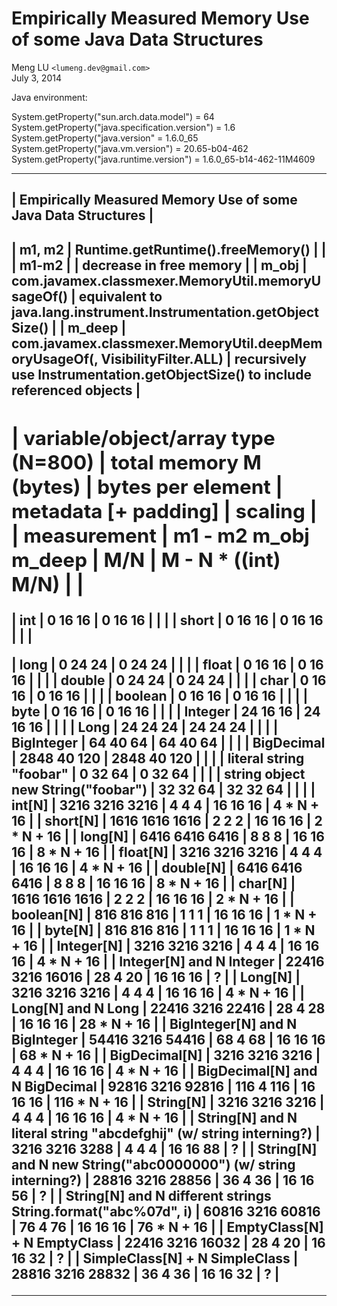 # Empirically Measured Memory Use of some Java Data Structures

Meng LU `<lumeng.dev@gmail.com>`  
July 3, 2014

Java environment:

System.getProperty("sun.arch.data.model") = 64
System.getProperty("java.specification.version") = 1.6
System.getProperty("java.version" = 1.6.0_65
System.getProperty("java.vm.version") = 20.65-b04-462
System.getProperty("java.runtime.version") = 1.6.0_65-b14-462-11M4609

-----------------------------------------------------------------------------------------------------------------------------------------------------------------------------------
|                                                             Empirically Measured Memory Use of some Java Data Structures                                                        |
-----------------------------------------------------------------------------------------------------------------------------------------------------------------------------------
| m1, m2 | Runtime.getRuntime().freeMemory()                                                   |                                                                                  |
| m1-m2  |                                                                                     | decrease in free memory                                                          |
| m_obj  | com.javamex.classmexer.MemoryUtil.memoryUsageOf(<object>)                           | equivalent to java.lang.instrument.Instrumentation.getObjectSize()               |
| m_deep | com.javamex.classmexer.MemoryUtil.deepMemoryUsageOf(<object>, VisibilityFilter.ALL) | recursively use Instrumentation.getObjectSize() to include referenced objects    |
-----------------------------------------------------------------------------------------------------------------------------------------------------------------------------------

|                                          variable/object/array type (N=800) |    total memory M (bytes)     |   bytes per element  | metadata [+ padding] |       scaling       |
|                                                                 measurement |   m1 - m2     m_obj    m_deep |           M/N        |  M - N * ((int) M/N) |                     |
-----------------------------------------------------------------------------------------------------------------------------------------------------------------------------------




|                                                                         int |         0        16        16 |      0     16     16 |                      |                     |
|                                                                       short |         0        16        16 |      0     16     16 |                      |                     |


|                                                                        long |         0        24        24 |      0     24     24 |                      |                     |
|                                                                       float |         0        16        16 |      0     16     16 |                      |                     |
|                                                                      double |         0        24        24 |      0     24     24 |                      |                     |
|                                                                        char |         0        16        16 |      0     16     16 |                      |                     |
|                                                                     boolean |         0        16        16 |      0     16     16 |                      |                     |
|                                                                        byte |         0        16        16 |      0     16     16 |                      |                     |
|                                                                     Integer |        24        16        16 |     24     16     16 |                      |                     |
|                                                                        Long |        24        24        24 |     24     24     24 |                      |                     |
|                                                                  BigInteger |        64        40        64 |     64     40     64 |                      |                     |
|                                                                  BigDecimal |      2848        40       120 |   2848     40    120 |                      |                     |
|                                                     literal string "foobar" |         0        32        64 |      0     32     64 |                      |                     |
|                                          string object new String("foobar") |        32        32        64 |     32     32     64 |                      |                     |
|                                                                      int[N] |      3216      3216      3216 |      4      4      4 |     16     16     16 |      4 * N +     16 |
|                                                                    short[N] |      1616      1616      1616 |      2      2      2 |     16     16     16 |      2 * N +     16 |
|                                                                     long[N] |      6416      6416      6416 |      8      8      8 |     16     16     16 |      8 * N +     16 |
|                                                                    float[N] |      3216      3216      3216 |      4      4      4 |     16     16     16 |      4 * N +     16 |
|                                                                   double[N] |      6416      6416      6416 |      8      8      8 |     16     16     16 |      8 * N +     16 |
|                                                                     char[N] |      1616      1616      1616 |      2      2      2 |     16     16     16 |      2 * N +     16 |
|                                                                  boolean[N] |       816       816       816 |      1      1      1 |     16     16     16 |      1 * N +     16 |
|                                                                     byte[N] |       816       816       816 |      1      1      1 |     16     16     16 |      1 * N +     16 |
|                                                                  Integer[N] |      3216      3216      3216 |      4      4      4 |     16     16     16 |      4 * N +     16 |
|                                                    Integer[N] and N Integer |     22416      3216     16016 |     28      4     20 |     16     16     16 |                   ? |
|                                                                     Long[N] |      3216      3216      3216 |      4      4      4 |     16     16     16 |      4 * N +     16 |
|                                                          Long[N] and N Long |     22416      3216     22416 |     28      4     28 |     16     16     16 |     28 * N +     16 |
|                                              BigInteger[N] and N BigInteger |     54416      3216     54416 |     68      4     68 |     16     16     16 |     68 * N +     16 |
|                                                               BigDecimal[N] |      3216      3216      3216 |      4      4      4 |     16     16     16 |      4 * N +     16 |
|                                              BigDecimal[N] and N BigDecimal |     92816      3216     92816 |    116      4    116 |     16     16     16 |    116 * N +     16 |
|                                                                   String[N] |      3216      3216      3216 |      4      4      4 |     16     16     16 |      4 * N +     16 |
|          String[N] and N literal string "abcdefghij" (w/ string interning?) |      3216      3216      3288 |      4      4      4 |     16     16     88 |                   ? |
|             String[N] and N new String("abc0000000") (w/ string interning?) |     28816      3216     28856 |     36      4     36 |     16     16     56 |                   ? |
|               String[N] and N different strings String.format("abc%07d", i) |     60816      3216     60816 |     76      4     76 |     16     16     16 |     76 * N +     16 |
|                                                EmptyClass[N] + N EmptyClass |     22416      3216     16032 |     28      4     20 |     16     16     32 |                   ? |
|                                              SimpleClass[N] + N SimpleClass |     28816      3216     28832 |     36      4     36 |     16     16     32 |                   ? |


-----------------------------------------------------------------------------------------------------------------------------------------------------------------------------------
